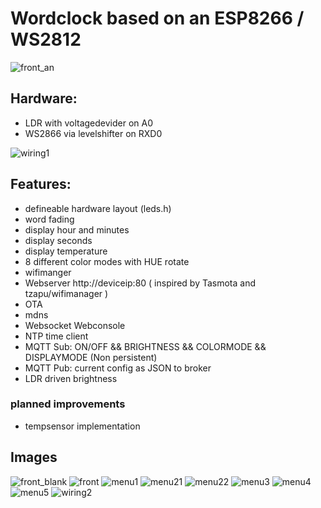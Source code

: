 # Wordclock based on an ESP8266 / WS2812
![front_an](img/front_an.jpg)

## Hardware:
- LDR with voltagedevider on A0 
- WS2866 via levelshifter on RXD0 

![wiring1](img/schematics.JPG)


## Features:
- defineable hardware layout (leds.h)
- word fading
- display hour and minutes
- display seconds
- display temperature
- 8 different color modes with HUE rotate
- wifimanger
- Webserver http://deviceip:80 ( inspired by Tasmota and tzapu/wifimanager )
- OTA
- mdns
- Websocket Webconsole
- NTP time client
- MQTT Sub: ON/OFF && BRIGHTNESS && COLORMODE && DISPLAYMODE (Non persistent)
- MQTT Pub: current config as JSON to broker
- LDR driven brightness

### planned improvements
- tempsensor implementation


## Images
![front_blank](img/front_blank.jpg)
![front](img/front.jpg)
![menu1](img/menu1.JPG)
![menu21](img/menu2_2.JPG)
![menu22](img/menu2_2.JPG)
![menu3](img/menu3.JPG)
![menu4](img/menu4.JPG)
![menu5](img/menu5.JPG)
![wiring2](img/drahtverhau.jpg)





